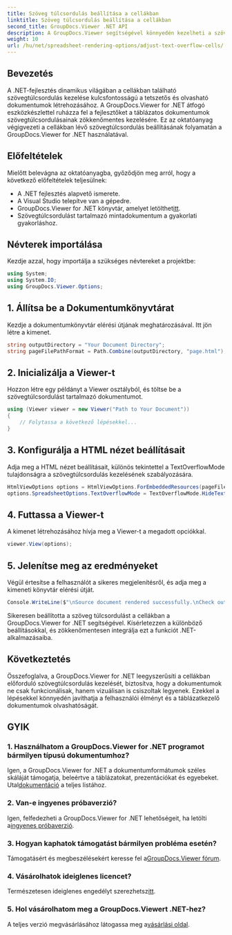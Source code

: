```yaml
---
title: Szöveg túlcsordulás beállítása a cellákban
linktitle: Szöveg túlcsordulás beállítása a cellákban
second_title: GroupDocs.Viewer .NET API
description: A GroupDocs.Viewer segítségével könnyedén kezelheti a szövegtúlcsordulást .NET dokumentumokban. Növelje az olvashatóságot és a felhasználói élményt. Töltse le most ingyenes próbaverzióját.
weight: 10
url: /hu/net/spreadsheet-rendering-options/adjust-text-overflow-cells/
---
```

## Bevezetés
A .NET-fejlesztés dinamikus világában a cellákban található szövegtúlcsordulás kezelése kulcsfontosságú a tetszetős és olvasható dokumentumok létrehozásához. A GroupDocs.Viewer for .NET átfogó eszközkészlettel ruházza fel a fejlesztőket a táblázatos dokumentumok szövegtúlcsordulásainak zökkenőmentes kezelésére. Ez az oktatóanyag végigvezeti a cellákban lévő szövegtúlcsordulás beállításának folyamatán a GroupDocs.Viewer for .NET használatával.
## Előfeltételek
Mielőtt belevágna az oktatóanyagba, győződjön meg arról, hogy a következő előfeltételek teljesülnek:
- A .NET fejlesztés alapvető ismerete.
- A Visual Studio telepítve van a gépedre.
- GroupDocs.Viewer for .NET könyvtár, amelyet letölthet[itt](https://releases.groupdocs.com/viewer/net/).
- Szövegtúlcsordulást tartalmazó mintadokumentum a gyakorlati gyakorláshoz.
## Névterek importálása
Kezdje azzal, hogy importálja a szükséges névtereket a projektbe:
```csharp
using System;
using System.IO;
using GroupDocs.Viewer.Options;
```
## 1. Állítsa be a Dokumentumkönyvtárat
Kezdje a dokumentumkönyvtár elérési útjának meghatározásával. Itt jön létre a kimenet.
```csharp
string outputDirectory = "Your Document Directory";
string pageFilePathFormat = Path.Combine(outputDirectory, "page.html");
```
## 2. Inicializálja a Viewer-t
Hozzon létre egy példányt a Viewer osztályból, és töltse be a szövegtúlcsordulást tartalmazó dokumentumot.
```csharp
using (Viewer viewer = new Viewer("Path to Your Document"))
{
    // Folytassa a következő lépésekkel...
}
```
## 3. Konfigurálja a HTML nézet beállításait
Adja meg a HTML nézet beállításait, különös tekintettel a TextOverflowMode tulajdonságra a szövegtúlcsordulás kezelésének szabályozására.
```csharp
HtmlViewOptions options = HtmlViewOptions.ForEmbeddedResources(pageFilePathFormat);
options.SpreadsheetOptions.TextOverflowMode = TextOverflowMode.HideText;
```
## 4. Futtassa a Viewer-t
A kimenet létrehozásához hívja meg a Viewer-t a megadott opciókkal.
```csharp
viewer.View(options);
```
## 5. Jelenítse meg az eredményeket
Végül értesítse a felhasználót a sikeres megjelenítésről, és adja meg a kimeneti könyvtár elérési útját.
```csharp
Console.WriteLine($"\nSource document rendered successfully.\nCheck output in {outputDirectory}.");
```
Sikeresen beállította a szöveg túlcsordulást a cellákban a GroupDocs.Viewer for .NET segítségével. Kísérletezzen a különböző beállításokkal, és zökkenőmentesen integrálja ezt a funkciót .NET-alkalmazásaiba.
## Következtetés
Összefoglalva, a GroupDocs.Viewer for .NET leegyszerűsíti a cellákban előforduló szövegtúlcsordulás kezelését, biztosítva, hogy a dokumentumok ne csak funkcionálisak, hanem vizuálisan is csiszoltak legyenek. Ezekkel a lépésekkel könnyedén javíthatja a felhasználói élményt és a táblázatkezelő dokumentumok olvashatóságát.
## GYIK
### 1. Használhatom a GroupDocs.Viewer for .NET programot bármilyen típusú dokumentumhoz?
 Igen, a GroupDocs.Viewer for .NET a dokumentumformátumok széles skáláját támogatja, beleértve a táblázatokat, prezentációkat és egyebeket. Utal[dokumentáció](https://tutorials.groupdocs.com/viewer/net/) a teljes listához.
### 2. Van-e ingyenes próbaverzió?
 Igen, felfedezheti a GroupDocs.Viewer for .NET lehetőségeit, ha letölti a[ingyenes próbaverzió](https://releases.groupdocs.com/).
### 3. Hogyan kaphatok támogatást bármilyen probléma esetén?
 Támogatásért és megbeszélésekért keresse fel a[GroupDocs.Viewer fórum](https://forum.groupdocs.com/c/viewer/9).
### 4. Vásárolhatok ideiglenes licencet?
 Természetesen ideiglenes engedélyt szerezhetsz[itt](https://purchase.groupdocs.com/temporary-license/).
### 5. Hol vásárolhatom meg a GroupDocs.Viewert .NET-hez?
 A teljes verzió megvásárlásához látogassa meg a[vásárlási oldal](https://purchase.groupdocs.com/buy).